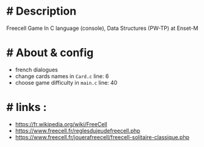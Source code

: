 # \# Description

Freecell Game In C language (console), Data Structures (PW-TP) at Enset-M

# \# About & config

  - french dialogues
  - change cards names in <code>Card.c</code>   line: 6
  - choose game difficulty in <code>main.c</code>   line: 40

# \# links : 
  - https://fr.wikipedia.org/wiki/FreeCell
  - https://www.freecell.fr/reglesdujeudefreecell.php
  - https://www.freecell.fr/jouerafreecell/freecell-solitaire-classique.php
